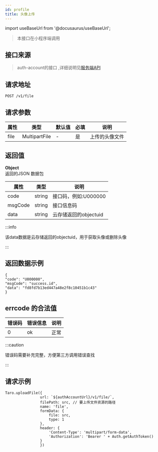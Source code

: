 ```yaml
---
id: profile
title: 头像上传
---
```


import useBaseUrl from '@docusaurus/useBaseUrl';

> 本接口在小程序端调用

## 接口来源

>auth-account的接口 ,详细说明见[服务端API](/specification.md)


## 请求地址
``` 
POST /v1/file
```
## 请求参数

|属性|类型|默认值|必填|说明|
|----|----|----|-----|----|
|file|MultipartFile |-|是|上传的头像文件|
 

## 返回值
<b>Object</b>  
返回的JSON 数据包

|属性|类型|说明|
|----|----|----|
|code|string|接口码，例如:U000000|
|msgCode|string|接口信息码|
|data|string|云存储返回的objectuid|

:::info

该data数据是云存储返回的objectuid，用于获取头像或删除头像

:::

## 返回数据示例
```
{
"code": "U000000",
"msgCode": "success.id",
"data": "fd8fd7b13ed447a48e2f8c10451b1c43"
}
```
## errcode 的合法值
|错误码|错误信息|说明|
|----|----|----|
|0|ok|正常|


:::caution

错误码需要补充完整，方便第三方调用错误查找

:::

## 请求示例
```
Taro.uploadFile({
                url: `${authAccountUrl}/v1/file/`,
                filePath: src, // 要上传文件资源的路径
                name: 'file',
                formData: {
                    file: src,
                    type: 1
                },
                header: {
                    'Content-Type': 'multipart/form-data',
                    'Authorization': 'Bearer ' + Auth.getAuthToken()
                }
                })
```
